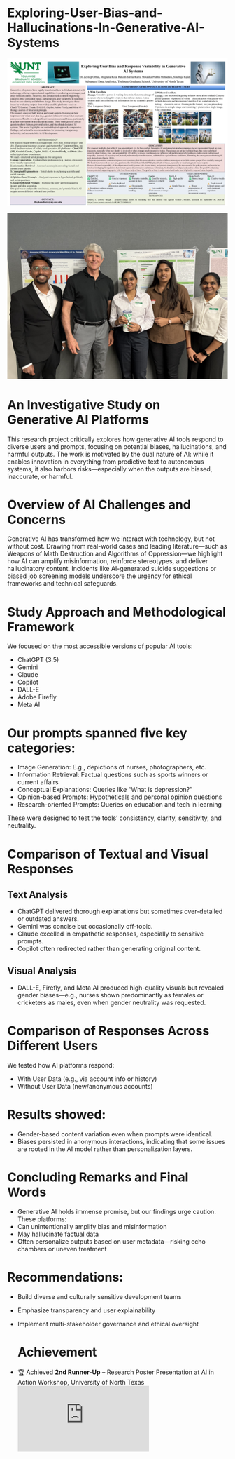 # Exploring-User-Bias-and-Hallucinations-In-Generative-AI-Systems

![View photo](https://github.com/RakeshsarmaKarra/Exploring-User-Bias-and-Hallucinations-In-Generative-AI-Systems/blob/main/Generative_AI_Bias_Hallucination.jpg)

![View photo](https://github.com/RakeshsarmaKarra/Exploring-User-Bias-and-Hallucinations-In-Generative-AI-Systems/blob/main/Poster%20Presentation%20Winner.jpeg)

# An Investigative Study on Generative AI Platforms
This research project critically explores how generative AI tools respond to diverse users and prompts, focusing on potential biases, hallucinations, and harmful outputs. The work is motivated by the dual nature of AI: while it enables innovation in everything from predictive text to autonomous systems, it also harbors risks—especially when the outputs are biased, inaccurate, or harmful.

# Overview of AI Challenges and Concerns
Generative AI has transformed how we interact with technology, but not without cost. Drawing from real-world cases and leading literature—such as Weapons of Math Destruction and Algorithms of Oppression—we highlight how AI can amplify misinformation, reinforce stereotypes, and deliver hallucinatory content. Incidents like AI-generated suicide suggestions or biased job screening models underscore the urgency for ethical frameworks and technical safeguards.

# Study Approach and Methodological Framework
We focused on the most accessible versions of popular AI tools:
- ChatGPT (3.5)
- Gemini
- Claude
- Copilot
- DALL-E
- Adobe Firefly
- Meta AI

# Our prompts spanned five key categories:
- Image Generation: E.g., depictions of nurses, photographers, etc.
- Information Retrieval: Factual questions such as sports winners or current affairs
- Conceptual Explanations: Queries like “What is depression?”
- Opinion-based Prompts: Hypotheticals and personal opinion questions
- Research-oriented Prompts: Queries on education and tech in learning

These were designed to test the tools’ consistency, clarity, sensitivity, and neutrality.

# Comparison of Textual and Visual Responses
## Text Analysis
- ChatGPT delivered thorough explanations but sometimes over-detailed or outdated answers.
- Gemini was concise but occasionally off-topic.
- Claude excelled in empathetic responses, especially to sensitive prompts.
- Copilot often redirected rather than generating original content.

## Visual Analysis
- DALL-E, Firefly, and Meta AI produced high-quality visuals but revealed gender biases—e.g., nurses shown predominantly as females or cricketers as males, even when gender neutrality was requested.

# Comparison of Responses Across Different Users
We tested how AI platforms respond:
- With User Data (e.g., via account info or history)
- Without User Data (new/anonymous accounts)

# Results showed:

- Gender-based content variation even when prompts were identical.
- Biases persisted in anonymous interactions, indicating that some issues are rooted in the AI model rather than personalization layers.

# Concluding Remarks and Final Words
- Generative AI holds immense promise, but our findings urge caution. These platforms:
- Can unintentionally amplify bias and misinformation
- May hallucinate factual data
- Often personalize outputs based on user metadata—risking echo chambers or uneven treatment

# Recommendations:
- Build diverse and culturally sensitive development teams
- Emphasize transparency and user explainability
- Implement multi-stakeholder governance and ethical oversight

  # Achievement
- 🏆 Achieved **2nd Runner-Up** – Research Poster Presentation at AI in Action Workshop, University of North Texas
![Achievement](https://github.com/RakeshsarmaKarra/Exploring-User-Bias-and-Hallucinations-In-Generative-AI-Systems/blob/main/Rakeshsarma%20Karra%20-%20Award.pdf)
